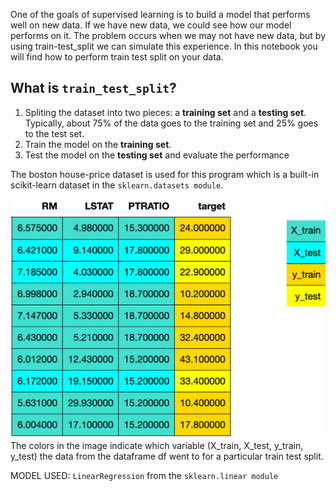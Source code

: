 One of the goals of supervised learning is to build a model that performs well on new data. 
If we have new data, we could see how our model performs on it. 
The problem occurs when we may not have new data, but by using train-test_split we can simulate this experience.
In this notebook you will find how to perform train test split on your data.

## What is `train_test_split`?

1. Spliting the dataset into two pieces: a **training set** and a **testing set**. Typically, about 75% of the data goes to the training set and 25% goes to the test set. 
2. Train the model on the **training set**.
3. Test the model on the **testing set** and evaluate the performance 

The boston house-price dataset is used for this program which is a built-in scikit-learn dataset in the `sklearn.datasets module`.

![images](trainTestSplitBoston.png)
The colors in the image indicate which variable (X_train, X_test, y_train, y_test) the data from the dataframe df went to for a particular train test split.

MODEL USED: `LinearRegression` from the `sklearn.linear module`


